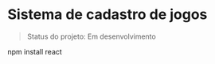 <h1> Sistema de cadastro de jogos </h1>

> Status do projeto: Em desenvolvimento
>
> 

npm install react
